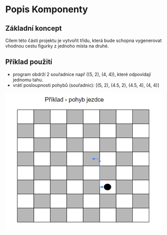 # Popis Komponenty

## Základní koncept

Cílem této části projektu je vytvořit třídu, která bude schopna vygenerovat vhodnou cestu figurky z jednoho místa na druhé.

## Příklad použití
* program obdrží 2 souřadnice např ((5, 2), (4, 4)), které odpovídají jednomu tahu.
* vrátí posloupnosti pohybů (souřadnic): [(5, 2), (4.5, 2), (4.5, 4), (4, 4)]

![Screenshot](/obrazky/sachovnice.png)

